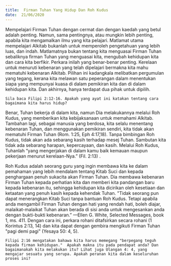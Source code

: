 ```yaml
---
title:  Firman Tuhan Yang Hidup Dan Roh Kudus
date:  21/06/2020
---
```


Mempelajari Firman Tuhan dengan cermat dan dengan kaedah yang betul adalah penting. Namun, sama pentingnya, atau mungkin lebih penting, apabila kita mengamalkan ilmu yang kita pelajari. Matlamat utama mempelajari Alkitab bukanlah untuk memperoleh pengetahuan yang lebih luas, dan indah. Matlamatnya bukan tentang kita menguasai Firman Tuhan sebaliknya firman Tuhan yang menguasai kita, mengubah kehidupan kita dan cara kita berfikir. Perkara inilah yang benar-benar penting. Kerelaan untuk menuruti kebenaran yang telah dipelajari bermakna kita mahu mematuhi kebenaran Alkitab. Pilihan ini kadangkala melibatkan pergumulan yang tegang, kerana kita melawan satu peperangan dalam menentukan siapa yang mempunyai kuasa di dalam pemikiran kita dan di dalam kehidupan kita. Dan akhirnya, hanya terdapat dua pihak untuk dipilih.

`Sila baca Filipi 2:12-16. Apakah yang ayat ini katakan tentang cara bagaimana kita harus hidup?`

Benar, Tuhan bekerja di dalam kita, namun Dia melakukannya melalui Roh Kudus, yang memberikan kita kebijaksanaan untuk memahami Alkitab. Tambahan lagi, sebagai manusia yang berdosa, kita selalu menentang kebenaran Tuhan, dan menggunakan pemikiran sendiri, kita tidak akan mematuhi Firman Tuhan (Rom. 1:25, Eph 4:17,18). Tanpa bimbingan Roh Kudus, tidak akan ada sebarang kasih terhadap mesej Tuhan. Sambutan kita tidak ada sebarang harapan, kepercayaan, dan kasih. Melalui Roh Kudus, Tuhanlah “yang mengerjakan di dalam kamu baik kemauan maupun pekerjaan menurut kerelaan-Nya.” (Fil. 2:13)  .

Roh Kudus adalah seorang guru yang ingin membawa kita ke dalam pemahaman yang lebih mendalam tentang Kitab Suci dan kepada penghargaan penuh sukacita akan Firman Tuhan. Dia membawa kebenaran Firman Tuhan kepada perhatian kita dan memberi kita pandangan baru kepada kebenaran itu, sehingga kehidupan kita dicirikan oleh kesetiaan dan ketaatan yang penuh kasih kepada kehendak Tuhan. "Tidak seorang pun dapat menerangkan Kitab Suci tanpa bantuan Roh Kudus. Tetapi apabila anda mengambil Firman Tuhan dengan hati yang rendah hati, boleh diajar, malaikat-malaikat Tuhan akan berada di sisi anda untuk mengesankan anda dengan bukti-bukti kebenaran.” —Ellen G. White, Selected Messages, book 1, ms. 411. Dengan cara ini, perkara rohani ditafsirkan secara rohani (1 Korintus 2:13, 14) dan kita dapat dengan gembira mengikuti Firman Tuhan "pagi demi pagi" (Yesaya 50: 4, 5).

`Filipi 2:16 mengatakan bahawa kita harus memegang "berpegang teguh kepada firman kehidupan."  Apakah makna itu pada pendapat anda? Dan bagaimanakah kita melakukan itu? Lihat juga Ulangan 4: 4, yang mengajar sesuatu yang serupa. Apakah peranan kita dalam keseluruhan proses ini?`